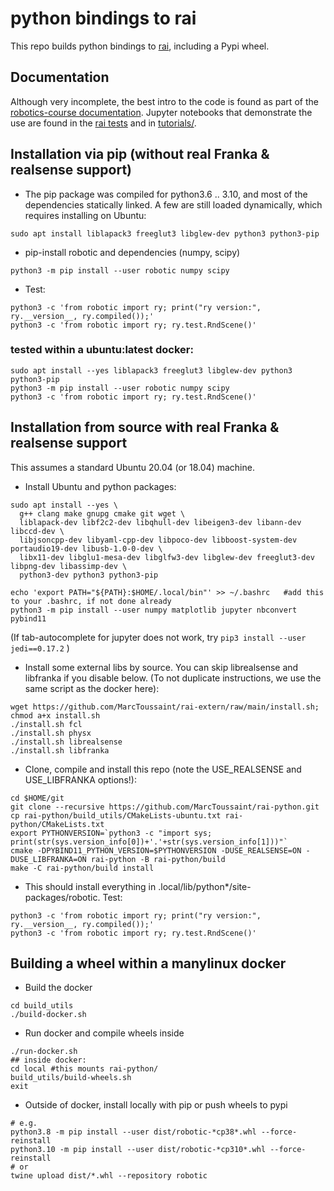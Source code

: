 # python bindings to rai

This repo builds python bindings to
[rai](https://github.com/MarcToussaint/rai), including a Pypi wheel.

## Documentation

Although very incomplete, the best intro to the code is found as part
of the
[robotics-course documentation](https://marctoussaint.github.io/robotics-course/). Jupyter
notebooks that demonstrate the use are found in the
[rai tests](https://github.com/MarcToussaint/rai/tree/master/test/ry)
and in [tutorials/](tutorials/).

## Installation via pip (without real Franka & realsense support)

* The pip package was compiled for python3.6 .. 3.10, and most of the dependencies statically linked. A few are still loaded dynamically, which requires installing on Ubuntu:
```
sudo apt install liblapack3 freeglut3 libglew-dev python3 python3-pip
```
* pip-install robotic and dependencies (numpy, scipy)
```
python3 -m pip install --user robotic numpy scipy
```
* Test:
```
python3 -c 'from robotic import ry; print("ry version:", ry.__version__, ry.compiled());'
python3 -c 'from robotic import ry; ry.test.RndScene()'
```
<!--
If the `rai-robotModels` path fails, find rai-robotModels and try something like
```
python3 -c 'from robotic import ry; ry.setRaiPath("/usr/local/rai-robotModels"); ry.test.RndScene()'
```
When rai-robotModels is still messed up, try cloning it completely:
```
cd ~/.local; rm -Rf rai-robotModels;
git clone https://github.com/MarcToussaint/rai-robotModels.git
```
* You can download other examples and test:
```
wget https://github.com/MarcToussaint/rai-python/raw/master/examples/skeleton-solving-example.py
python3 skeleton-solving-example.py
```
-->

### tested within a ubuntu:latest docker:
```
sudo apt install --yes liblapack3 freeglut3 libglew-dev python3 python3-pip
python3 -m pip install --user robotic numpy scipy
python3 -c 'from robotic import ry; ry.test.RndScene()'
```


## Installation from source with real Franka & realsense support

This assumes a standard Ubuntu 20.04 (or 18.04) machine.

* Install Ubuntu and python packages:
```
sudo apt install --yes \
  g++ clang make gnupg cmake git wget \
  liblapack-dev libf2c2-dev libqhull-dev libeigen3-dev libann-dev libccd-dev \
  libjsoncpp-dev libyaml-cpp-dev libpoco-dev libboost-system-dev portaudio19-dev libusb-1.0-0-dev \
  libx11-dev libglu1-mesa-dev libglfw3-dev libglew-dev freeglut3-dev libpng-dev libassimp-dev \
  python3-dev python3 python3-pip

echo 'export PATH="${PATH}:$HOME/.local/bin"' >> ~/.bashrc   #add this to your .bashrc, if not done already
python3 -m pip install --user numpy matplotlib jupyter nbconvert pybind11
```
(If tab-autocomplete for jupyter does not work, try `pip3 install --user jedi==0.17.2` )

* Install some external libs by source. You can skip librealsense and libfranka if you disable below. (To not duplicate instructions, we use the same script as the docker here):
```
wget https://github.com/MarcToussaint/rai-extern/raw/main/install.sh; chmod a+x install.sh
./install.sh fcl
./install.sh physx
./install.sh librealsense
./install.sh libfranka
```

* Clone, compile and install this repo (note the USE_REALSENSE and USE_LIBFRANKA options!):
```
cd $HOME/git
git clone --recursive https://github.com/MarcToussaint/rai-python.git
cp rai-python/build_utils/CMakeLists-ubuntu.txt rai-python/CMakeLists.txt
export PYTHONVERSION=`python3 -c "import sys; print(str(sys.version_info[0])+'.'+str(sys.version_info[1]))"`
cmake -DPYBIND11_PYTHON_VERSION=$PYTHONVERSION -DUSE_REALSENSE=ON -DUSE_LIBFRANKA=ON rai-python -B rai-python/build
make -C rai-python/build install
```

* This should install everything in .local/lib/python*/site-packages/robotic. Test:
```
python3 -c 'from robotic import ry; print("ry version:", ry.__version__, ry.compiled());'
python3 -c 'from robotic import ry; ry.test.RndScene()'
```


## Building a wheel within a manylinux docker

* Build the docker
```
cd build_utils
./build-docker.sh
```

* Run docker and compile wheels inside
```
./run-docker.sh
## inside docker:
cd local #this mounts rai-python/
build_utils/build-wheels.sh
exit
```

* Outside of docker, install locally with pip or push wheels to pypi
```
# e.g.
python3.8 -m pip install --user dist/robotic-*cp38*.whl --force-reinstall
python3.10 -m pip install --user dist/robotic-*cp310*.whl --force-reinstall
# or
twine upload dist/*.whl --repository robotic
```


<!--
## Use of the wheel binary in C++

* Get the binary lib by installing the pip package:
```
python3 -m pip install --user robotic
```
* Get the sources by cloning this repo recursively:
```
cd $HOME/git; git clone --recursive https://github.com/MarcToussaint/rai-python.git
```
* Copy things into an include and link folder (like 'make install') CHANGE PYTHON VERSION:
```
mkdir -p $HOME/opt/include/rai $HOME/opt/lib
cp $HOME/.local/lib/python3.6/site-packages/robotic/libry.so -f $HOME/opt/lib/libry.cpython-36m-x86_64-linux-gnu.so
cp $HOME/git/rai-python/rai/rai/* -Rf $HOME/opt/include/rai
cp $HOME/git/rai-python/botop/src/* -Rf $HOME/opt/include/rai
```
* Compile your main
```
gcc script2-IK.cpp -I$HOME/opt/include/rai -L$HOME/opt/lib -lry.cpython-36m-x86_64-linux-gnu -lstdc++ `python3-config --ldflags`
```
-->
